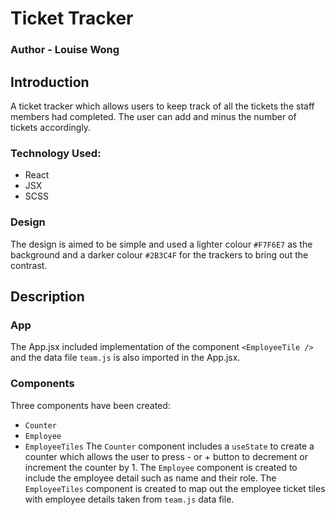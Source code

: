 # Ticket Tracker 
### Author - Louise Wong

## Introduction
A ticket tracker which allows users to keep track of all the tickets the staff members had completed. The user can add and minus the number of tickets accordingly. 

### Technology Used:
- React
- JSX
- SCSS

### Design
The design is aimed to be simple and used a lighter colour `#F7F6E7` as the background and a darker colour `#2B3C4F` for the trackers to bring out the contrast.

## Description
### App
The App.jsx included implementation of the component `<EmployeeTile />` and the data file `team.js` is also imported in the App.jsx.

### Components
Three components have been created:
- `Counter`
- `Employee`
- `EmployeeTiles`
The `Counter` component includes a `useState` to create a counter which allows the user to press - or + button to decrement or increment the counter by 1.
The `Employee` component is created to include the employee detail such as name and their role. The `EmployeeTiles` component is created to map out the employee ticket tiles with employee details taken from `team.js` data file.

